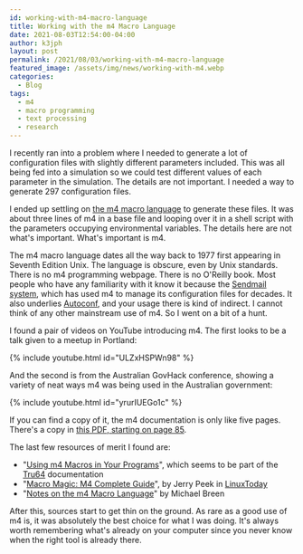 ```yaml
---
id: working-with-m4-macro-language
title: Working with the m4 Macro Language
date: 2021-08-03T12:54:00-04:00
author: k3jph
layout: post
permalink: /2021/08/03/working-with-m4-macro-language
featured_image: /assets/img/news/working-with-m4.webp
categories:
  - Blog
tags:
  - m4
  - macro programming
  - text processing
  - research 
---
```


I recently ran into a problem where I needed to generate a lot of
configuration files with slightly different parameters included.
This was all being fed into a simulation so we could test different
values of each parameter in the simulation.  The details are not
important.  I needed a way to generate 297 configuration files.

I ended up settling on [the m4 macro language](https://en.wikipedia.org/wiki/M4_(computer_language)) 
to generate these files.  It was about three lines of m4 in a base
file and looping over it in a shell script with the parameters
occupying environmental variables.  The details here are not what's
important.  What's important is m4.

The m4 macro language dates all the way back to 1977 first appearing
in Seventh Edition Unix.  The language is obscure, even by Unix
standards.  There is no m4 programming webpage.  There is no O'Reilly
book.  Most people who have any familiarity with it know it because
the [Sendmail system](https://www.proofpoint.com/us/products/email-protection/open-source-email-solution),
which has used m4 to manage its configuration files for decades.
It also underlies [Autoconf](https://www.gnu.org/software/autoconf/),
and your usage there is kind of indirect.  I cannot think of any
other mainstream use of m4.  So I went on a bit of a hunt.

I found a pair of videos on YouTube introducing m4.  The first looks
to be a talk given to a meetup in Portland:

{% include youtube.html id="ULZxHSPWn98" %}

And the second is from the Australian GovHack conference, showing
a variety of neat ways m4 was being used in the Australian government:

{% include youtube.html id="yrurIUEGo1c" %}

If you can find a copy of it, the m4 documentation is only like
five pages.  There's a copy in [this PDF, starting on page 85](https://plan9.io/7thEdMan/v7vol2b.pdf).

The last few resources of merit I found are:

* "[Using m4 Macros in Your Programs](https://www3.physnet.uni-hamburg.de/physnet/Tru64-Unix/HTML/APS32DTE/M4XXXXXX.HTM)", which seems to be part of the [Tru64](https://www.stromasys.com/tru64/) documentation
* "[Macro Magic: M4 Complete Guide](https://www.linuxtoday.com/blog/macro-m4-guide/)", by Jerry Peek in [LinuxToday](https://www.linuxtoday.com/)
* "[Notes on the m4 Macro Language](https://mbreen.com/m4.html)" by Michael Breen 

After this, sources start to get thin on the ground.  As rare as a
good use of m4 is, it was absolutely the best choice for what I was
doing.  It's always worth remembering what's already on your computer
since you never know when the right tool is already there.
